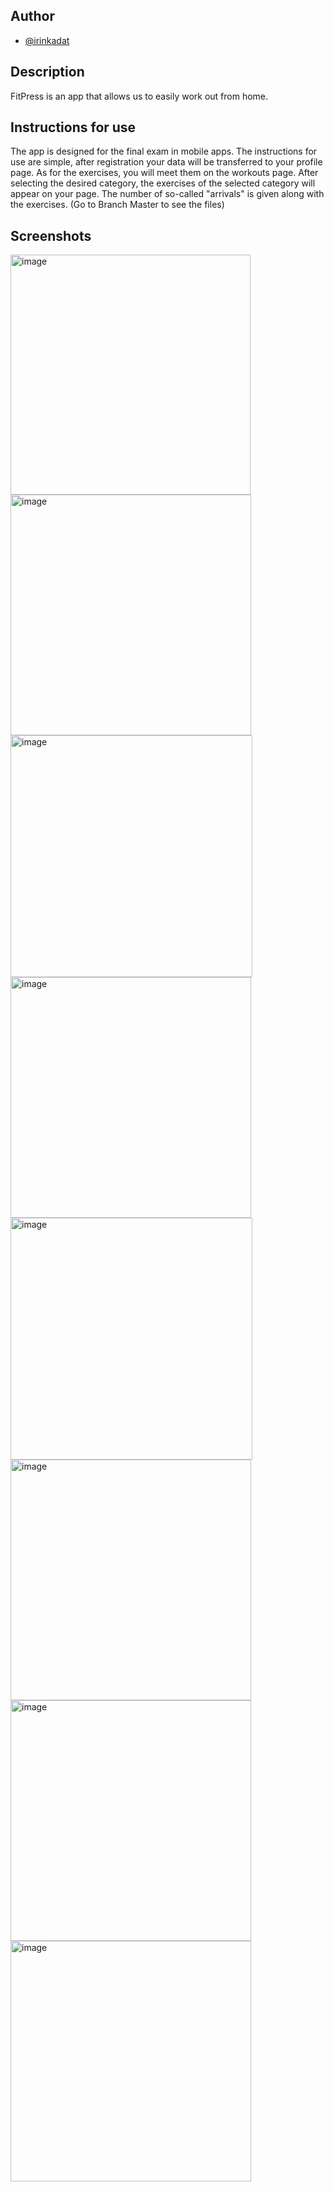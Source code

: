 ## Author

- [@irinkadat](https://github.com/irinkadat)


## Description
FitPress is an app that allows us to easily work out from home.
## Instructions for use
The app is designed for the final exam in mobile apps.
The instructions for use are simple, after registration your data will be transferred to your profile page.
As for the exercises, you will meet them on the workouts page. After selecting the desired category, the exercises of the selected category will appear on your page. The number of so-called "arrivals" is given along with the exercises. (Go to Branch Master to see the files)
## Screenshots
<img width="384" alt="image" src="https://user-images.githubusercontent.com/93433280/149822169-adfa5c30-283c-49d6-b4b5-36d9b372f50f.png"> <img width="385" alt="image" src="https://user-images.githubusercontent.com/93433280/149822419-601b99e7-1860-43b5-b506-e2fb923d42bd.png"> <img width="387" alt="image" src="https://user-images.githubusercontent.com/93433280/149822528-620cb633-98bf-4884-b621-84bdb1ec9eeb.png"> <img width="385" alt="image" src="https://user-images.githubusercontent.com/93433280/149822656-61e721c2-ba23-4931-93d9-98ad7e02ffc9.png"> <img width="387" alt="image" src="https://user-images.githubusercontent.com/93433280/149821166-142972a2-2624-44c1-bfc6-222c84bf266c.png"> <img width="385" alt="image" src="https://user-images.githubusercontent.com/93433280/149821722-cee4de44-ea7b-46b4-b471-eb07eec16bf1.png"> <img width="385" alt="image" src="https://user-images.githubusercontent.com/93433280/149821802-e0d1ac1f-853b-41a4-8f81-635bc9c7eead.png"> <img width="385" alt="image" src="https://user-images.githubusercontent.com/93433280/149822059-809bf5de-ac9b-4fca-84f1-4ecd8ac8b61e.png">
